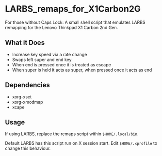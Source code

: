 # LARBS_remaps_for_X1Carbon2G

For those without Caps Lock: A small shell script that emulates LARBS remapping for the Lenovo Thinkpad X1 Carbon 2nd Gen.

## What it Does
- Increase key speed via a rate change
- Swaps left super and end key
- When end is pressed once it is treated as escape
- When super is held it acts as super, when pressed once it acts as end

## Dependencies
- xorg-xset
- xorg-xmodmap
- xcape

## Usage

If using LARBS, replace the remaps script within `$HOME/.local/bin`.

Default LARBS has this script run on X session start. Edit `$HOME/.xprofile` to change this behaviour.
